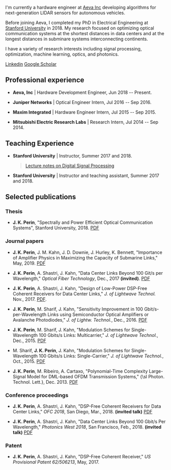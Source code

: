 I'm currently a hardware engineer at [Aeva Inc](http://www.aeva.ai/) developing algorithms for next-generation LIDAR sensors for autonomous vehicles.

Before joining Aeva, I completed my PhD in Electrical Engineering at [Stanford University](https://ee.stanford.edu/) in 2018. My research focused on optimizing optical communication systems at the shortest distances in data centers and at the longest distances in subminare systems interconnecting continents.

I have a variety of research interests including signal processing, optimization, machine learning, optics, and photonics.

[Linkedin](https://www.linkedin.com/in/jose-krause-perin/) [Google Scholar](https://scholar.google.com/citations?user=JeihKR8AAAAJ&hl=en)

## Professional experience

* __Aeva, Inc__ | Hardware Development Engineer, Jun 2018 -- Present.

* __Juniper Networks__ | Optical Engineer Intern, Jul 2016 -- Sep 2016.

* __Maxim Integrated__ | Hardware Engineer Intern, Jul 2015 -- Sep 2015.

* __Mitsubishi Electric Research Labs__ | Research Intern, Jul 2014 -- Sep 2014.

## Teaching Experience

* __Stanford University__ | Instructor, Summer 2017 and 2018. 
    > [Lecture notes on Digital Signal Processing](https://jkperin.github.io/DSP/)

* __Stanford University__ | Instructor and teaching assistant, Summer 2017 and 2018.

## Selected publications

### Thesis

* __J. K. Perin__, "Spectrally and Power Efficient Optical Communication Systems", Stanford University, 2018. [PDF](https://arxiv.org/abs/1806.01945)

### Journal papers

*  __J. K. Perin__, J. M. Kahn, J. D. Downie, J. Hurley, K. Bennett, "Importance of Amplifier Physics in Maximizing the Capacity of Submarine Links," May, 2019. [PDF](https://arxiv.org/abs/1803.07905)

* __J. K. Perin__, A. Shastri, J. Kahn, "Data Center Links Beyond 100 Git/s per Wavelength," _Optical Fiber Technology_, Dec., 2017 __(invited)__. [PDF](https://github.com/jkperin/jkperin.github.io/raw/master/publications/lectures/data_center_review.pdf)

* __J. K. Perin__, A. Shastri, J. Kahn, "Design of Low-Power DSP-Free Coherent Receivers for Data Center Links," _J. of Lightwave Technol._ Nov., 2017. [PDF](https://github.com/jkperin/jkperin.github.io/raw/master/publications/lectures/DSP-free_coherent.pdf).

* __J. K. Perin__, M. Sharif, J. Kahn, "Sensitivity Improvement in 100 Gbit/s-per-Wavelength Links using Semiconductor Optical Amplifiers or Avalanche Photodiodes," _J. of Lightw. Technol._,  Dec., 2016. [PDF](https://github.com/jkperin/jkperin.github.io/raw/master/publications/lectures/SOA_vs_APD_100G.pdf)

* __J. K. Perin__, M. Sharif, J. Kahn, "Modulation Schemes for Single-Wavelength 100 Gbits/s Links: Multicarrier," _J. of Lightwave Technol._, Dec., 2015. [PDF](https://github.com/jkperin/jkperin.github.io/raw/master/publications/lectures/100G-multicarrier.pdf)

* M. Sharif, __J. K. Perin__, J. Kahn, "Modulation Schemes for Single-Wavelength 100 Gbits/s Links: Single-Carrier," _J. of Lightwave Technol._, Oct., 2015. [PDF](https://github.com/jkperin/jkperin.github.io/raw/master/publications/lectures/100G-singlecarrier.pdf)

* __J. K. Perin__, M. Ribeiro, A. Cartaxo, "Polynomial-Time Complexity Large-Signal Model for DML-based OFDM Transmission Systems,"  {\sl Photon. Technol. Lett.}, Dec. 2013. [PDF](https://github.com/jkperin/jkperin.github.io/raw/master/publications/lectures/pol-time-large-signal-model.pdf)

### Conference proceedings

* __J. K. Perin__, A. Shastri, J. Kahn, "DSP-Free Coherent Receivers for Data Center Links," _OFC 2018_, San Diego, Mar., 2018. __(invited talk)__ [PDF](https://github.com/jkperin/jkperin.github.io/raw/master/publications/lectures/OFC_DSP_free_coherent.pdf)

* __J. K. Perin__, A. Shastri, J. Kahn, "Data Center Links Beyond 100 Gbit/s Per Wavelength," _Photonics West 2018_, San Francisco, Feb., 2018. __(invited talk)__ [PDF](https://github.com/jkperin/jkperin.github.io/raw/master/publications/lectures/PW_DC_review.pdf)


### Patent
* __J. K. Perin__, A. Shastri, J. Kahn, "DSP-Free Coherent Receiver," _US Provisional Patent 62/506213_, May, 2017.
